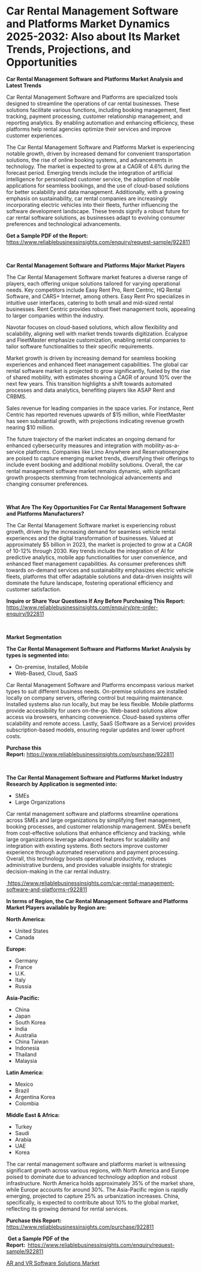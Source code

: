 <p><h1>Car Rental Management Software and Platforms Market Dynamics 2025-2032: Also about Its Market Trends, Projections, and Opportunities</h1></p><p><strong>Car Rental Management Software and Platforms Market Analysis and Latest Trends</strong></p>
<p><p>Car Rental Management Software and Platforms are specialized tools designed to streamline the operations of car rental businesses. These solutions facilitate various functions, including booking management, fleet tracking, payment processing, customer relationship management, and reporting analytics. By enabling automation and enhancing efficiency, these platforms help rental agencies optimize their services and improve customer experiences.</p><p>The Car Rental Management Software and Platforms Market is experiencing notable growth, driven by increased demand for convenient transportation solutions, the rise of online booking systems, and advancements in technology. The market is expected to grow at a CAGR of 4.6% during the forecast period. Emerging trends include the integration of artificial intelligence for personalized customer service, the adoption of mobile applications for seamless bookings, and the use of cloud-based solutions for better scalability and data management. Additionally, with a growing emphasis on sustainability, car rental companies are increasingly incorporating electric vehicles into their fleets, further influencing the software development landscape. These trends signify a robust future for car rental software solutions, as businesses adapt to evolving consumer preferences and technological advancements.</p></p>
<p><strong>Get a Sample PDF of the Report:&nbsp;</strong> <a href="https://www.reliablebusinessinsights.com/enquiry/request-sample/922811?utm_campaign=3004&utm_medium=2&utm_source=Github&utm_content=ia&utm_term=07032025&utm_id=car-rental-management-software-and-platforms">https://www.reliablebusinessinsights.com/enquiry/request-sample/922811</a></p>
<p>&nbsp;</p>
<p><strong>Car Rental Management Software and Platforms Major Market Players</strong></p>
<p><p>The Car Rental Management Software market features a diverse range of players, each offering unique solutions tailored for varying operational needs. Key competitors include Easy Rent Pro, Rent Centric, HQ Rental Software, and CARS+ Internet, among others. Easy Rent Pro specializes in intuitive user interfaces, catering to both small and mid-sized rental businesses. Rent Centric provides robust fleet management tools, appealing to larger companies within the industry. </p><p>Navotar focuses on cloud-based solutions, which allow flexibility and scalability, aligning well with market trends towards digitization. Ecalypse and FleetMaster emphasize customization, enabling rental companies to tailor software functionalities to their specific requirements. </p><p>Market growth is driven by increasing demand for seamless booking experiences and enhanced fleet management capabilities. The global car rental software market is projected to grow significantly, fueled by the rise of shared mobility, with estimates showing a CAGR of around 10% over the next few years. This transition highlights a shift towards automated processes and data analytics, benefiting players like ASAP Rent and CRBMS.</p><p>Sales revenue for leading companies in the space varies. For instance, Rent Centric has reported revenues upwards of $15 million, while FleetMaster has seen substantial growth, with projections indicating revenue growth nearing $10 million. </p><p>The future trajectory of the market indicates an ongoing demand for enhanced cybersecurity measures and integration with mobility-as-a-service platforms. Companies like Limo Anywhere and Reservationengine are poised to capture emerging market trends, diversifying their offerings to include event booking and additional mobility solutions. Overall, the car rental management software market remains dynamic, with significant growth prospects stemming from technological advancements and changing consumer preferences.</p></p>
<p>&nbsp;</p>
<p><strong>What Are The Key Opportunities For Car Rental Management Software and Platforms Manufacturers?</strong></p>
<p><p>The Car Rental Management Software market is experiencing robust growth, driven by the increasing demand for seamless vehicle rental experiences and the digital transformation of businesses. Valued at approximately $5 billion in 2023, the market is projected to grow at a CAGR of 10-12% through 2030. Key trends include the integration of AI for predictive analytics, mobile app functionalities for user convenience, and enhanced fleet management capabilities. As consumer preferences shift towards on-demand services and sustainability emphasizes electric vehicle fleets, platforms that offer adaptable solutions and data-driven insights will dominate the future landscape, fostering operational efficiency and customer satisfaction.</p></p>
<p><strong>Inquire or Share Your Questions If Any Before Purchasing This Report:</strong> <a href="https://www.reliablebusinessinsights.com/enquiry/pre-order-enquiry/922811?utm_campaign=3004&utm_medium=2&utm_source=Github&utm_content=ia&utm_term=07032025&utm_id=car-rental-management-software-and-platforms">https://www.reliablebusinessinsights.com/enquiry/pre-order-enquiry/922811</a></p>
<p>&nbsp;</p>
<p><strong>Market Segmentation</strong></p>
<p><strong>The Car Rental Management Software and Platforms Market Analysis by types is segmented into:</strong></p>
<p><ul><li>On-premise, Installed, Mobile</li><li>Web-Based, Cloud, SaaS</li></ul></p>
<p><p>Car Rental Management Software and Platforms encompass various market types to suit different business needs. On-premise solutions are installed locally on company servers, offering control but requiring maintenance. Installed systems also run locally, but may be less flexible. Mobile platforms provide accessibility for users on-the-go. Web-based solutions allow access via browsers, enhancing convenience. Cloud-based systems offer scalability and remote access. Lastly, SaaS (Software as a Service) provides subscription-based models, ensuring regular updates and lower upfront costs.</p></p>
<p><strong>Purchase this Report:&nbsp;</strong><a href="https://www.reliablebusinessinsights.com/purchase/922811?utm_campaign=3004&utm_medium=2&utm_source=Github&utm_content=ia&utm_term=07032025&utm_id=car-rental-management-software-and-platforms">https://www.reliablebusinessinsights.com/purchase/922811</a></p>
<p>&nbsp;</p>
<p><strong>The Car Rental Management Software and Platforms Market Industry Research by Application is segmented into:</strong></p>
<p><ul><li>SMEs</li><li>Large Organizations</li></ul></p>
<p><p>Car rental management software and platforms streamline operations across SMEs and large organizations by simplifying fleet management, booking processes, and customer relationship management. SMEs benefit from cost-effective solutions that enhance efficiency and tracking, while large organizations leverage advanced features for scalability and integration with existing systems. Both sectors improve customer experience through automated reservations and payment processing. Overall, this technology boosts operational productivity, reduces administrative burdens, and provides valuable insights for strategic decision-making in the car rental industry.</p></p>
<p><a href="https://www.reliablebusinessinsights.com/car-rental-management-software-and-platforms-r922811?utm_campaign=3004&utm_medium=2&utm_source=Github&utm_content=ia&utm_term=07032025&utm_id=car-rental-management-software-and-platforms">&nbsp;https://www.reliablebusinessinsights.com/car-rental-management-software-and-platforms-r922811</a></p>
<p><strong>In terms of Region, the Car Rental Management Software and Platforms Market Players available by Region are:</strong></p>
<p>
    <p> <strong> North America: </strong>
        <ul>
            <li>United States</li>
            <li>Canada</li>
        </ul>
        </p> 
    <p> <strong> Europe: </strong>
        <ul>
            <li>Germany</li>
            <li>France</li>
            <li>U.K.</li>
            <li>Italy</li>
            <li>Russia</li>
        </ul>
        </p> 
    <p> <strong> Asia-Pacific: </strong>
        <ul>
            <li>China</li>
            <li>Japan</li>
            <li>South Korea</li>
            <li>India</li>
            <li>Australia</li>
            <li>China Taiwan</li>
            <li>Indonesia</li>
            <li>Thailand</li>
            <li>Malaysia</li>
        </ul>
        </p> 
    <p> <strong> Latin America: </strong>
        <ul>
            <li>Mexico</li>
            <li>Brazil</li>
            <li>Argentina Korea</li>
            <li>Colombia</li>
        </ul>
        </p> 
    <p> <strong> Middle East & Africa: </strong>
        <ul>
            <li>Turkey</li>
            <li>Saudi</li>
            <li>Arabia</li>
            <li>UAE</li>
            <li>Korea</li>
        </ul>
    </p>
    </p>
<p><p>The car rental management software and platforms market is witnessing significant growth across various regions, with North America and Europe poised to dominate due to advanced technology adoption and robust infrastructure. North America holds approximately 35% of the market share, while Europe accounts for around 30%. The Asia-Pacific region is rapidly emerging, projected to capture 25% as urbanization increases. China, specifically, is expected to contribute about 10% to the global market, reflecting its growing demand for rental services.</p></p>
<p><strong>Purchase this Report: </strong><a href="https://www.reliablebusinessinsights.com/purchase/922811?utm_campaign=3004&utm_medium=2&utm_source=Github&utm_content=ia&utm_term=07032025&utm_id=car-rental-management-software-and-platforms">https://www.reliablebusinessinsights.com/purchase/922811</a></p>
<p>&nbsp;<strong>Get a Sample PDF of the Report:&nbsp;&nbsp;</strong><a href="https://www.reliablebusinessinsights.com/enquiry/request-sample/922811?utm_campaign=3004&utm_medium=2&utm_source=Github&utm_content=ia&utm_term=07032025&utm_id=car-rental-management-software-and-platforms">https://www.reliablebusinessinsights.com/enquiry/request-sample/922811</a></p>
<p><strong></strong></p>
<p><p><a href="https://github.com/leehihkl/Market-Research-Report-List-1/blob/main/ar-and-vr-software-solutions-market.md?utm_campaign=3004&utm_medium=2&utm_source=Github&utm_content=ia&utm_term=07032025&utm_id=car-rental-management-software-and-platforms">AR and VR Software Solutions Market</a></p></p>